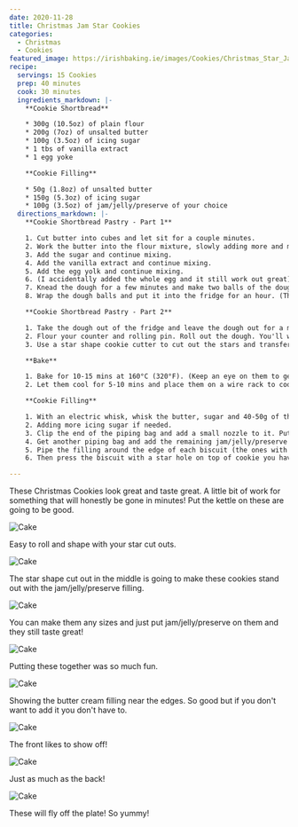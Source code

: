 ```yaml
---
date: 2020-11-28
title: Christmas Jam Star Cookies
categories:
  - Christmas
  - Cookies
featured_image: https://irishbaking.ie/images/Cookies/Christmas_Star_Jam_Cookies/Image_8_scaled.jpg
recipe:
  servings: 15 Cookies
  prep: 40 minutes
  cook: 30 minutes
  ingredients_markdown: |-
    **Cookie Shortbread**

    * 300g (10.5oz) of plain flour
    * 200g (7oz) of unsalted butter
    * 100g (3.5oz) of icing sugar
    * 1 tbs of vanilla extract
    * 1 egg yoke

    **Cookie Filling**

    * 50g (1.8oz) of unsalted butter
    * 150g (5.3oz) of icing sugar
    * 100g (3.5oz) of jam/jelly/preserve of your choice
  directions_markdown: |-
    **Cookie Shortbread Pastry - Part 1**

    1. Cut butter into cubes and let sit for a couple minutes.
    2. Work the butter into the flour mixture, slowly adding more and more softened butter cubes. Best thing to do is with clean hands to squish the flour and butter together with your thumbs and fingers. Keep going till it all looks incorporated.
    3. Add the sugar and continue mixing.
    4. Add the vanilla extract and continue mixing.
    5. Add the egg yolk and continue mixing.
    6. (I accidentally added the whole egg and it still work out great) (Add more icing sugar if the mix is too wet)
    7. Knead the dough for a few minutes and make two balls of the dough.
    8. Wrap the dough balls and put it into the fridge for an hour. (This will last for longer but after maybe two days it'll be more difficult to roll out)

    **Cookie Shortbread Pastry - Part 2**

    1. Take the dough out of the fridge and leave the dough out for a minimum of 15 mins.
    2. Flour your counter and rolling pin. Roll out the dough. You'll want it to be about 2mm thick.
    3. Use a star shape cookie cutter to cut out the stars and transfer to a baking tray.

    **Bake**

    1. Bake for 10-15 mins at 160°C (320°F). (Keep an eye on them to get make sure they're all the same color)
    2. Let them cool for 5-10 mins and place them on a wire rack to cool more.

    **Cookie Filling**

    1. With an electric whisk, whisk the butter, sugar and 40-50g of the jam/jelly/preserve together.
    2. Adding more icing sugar if needed.
    3. Clip the end of the piping bag and add a small nozzle to it. Put the mixture into the piping bag.
    4. Get another piping bag and add the remaining jam/jelly/preserve to it. (It's ok to just wack the jam/jelly/preserve onto the cookie instead of using another pipebag)
    5. Pipe the filling around the edge of each biscuit (the ones with no hole in the middle). Fill the middle space with jam/jelly/preserve.
    6. Then press the biscuit with a star hole on top of cookie you have put filling and jam/jelly/preserve on.

---
```

These Christmas Cookies look great and taste great. A little bit of work for something that will honestly be gone in minutes! Put the kettle on these are going to be good.

![Cake](https://irishbaking.ie/images/Cookies/Christmas_Star_Jam_Cookies/Image_1_scaled.jpg)

Easy to roll and shape with your star cut outs.

![Cake](https://irishbaking.ie/images/Cookies/Christmas_Star_Jam_Cookies/Image_2_scaled.jpg)

The star shape cut out in the middle is going to make these cookies stand out with the jam/jelly/preserve filling.

![Cake](https://irishbaking.ie/images/Cookies/Christmas_Star_Jam_Cookies/Image_3_scaled.jpg)

You can make them any sizes and just put jam/jelly/preserve on them and they still taste great!

![Cake](https://irishbaking.ie/images/Cookies/Christmas_Star_Jam_Cookies/Image_4_scaled.jpg)

Putting these together was so much fun.

![Cake](https://irishbaking.ie/images/Cookies/Christmas_Star_Jam_Cookies/Image_5_scaled.jpg)

Showing the butter cream filling near the edges. So good but if you don't want to add it you don't have to.

![Cake](https://irishbaking.ie/images/Cookies/Christmas_Star_Jam_Cookies/Image_6_scaled.jpg)

The front likes to show off!

![Cake](https://irishbaking.ie/images/Cookies/Christmas_Star_Jam_Cookies/Image_7_scaled.jpg)

Just as much as the back!

![Cake](https://irishbaking.ie/images/Cookies/Christmas_Star_Jam_Cookies/Image_9_scaled.jpg)

These will fly off the plate! So yummy!
